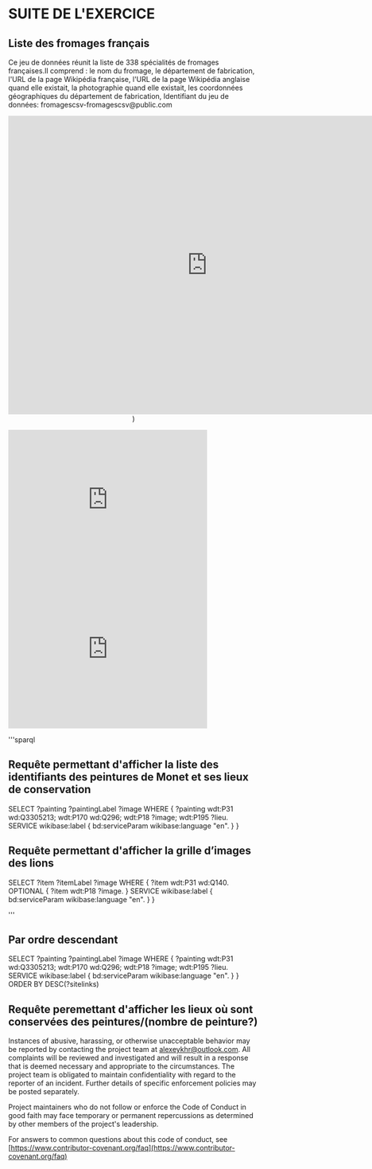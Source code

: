 # SUITE DE L'EXERCICE

## Liste des fromages français
<p color="red">Ce jeu de données réunit la liste de 338 spécialités de fromages françaises.Il comprend : le nom du fromage, le département de fabrication, l'URL de la page Wikipédia française, l'URL de la page Wikipédia anglaise quand elle existait, la photographie quand elle existait, les coordonnées géographiques du département de fabrication, Identifiant du jeu de données: fromagescsv-fromagescsv@public.com</p>

<p align="center"><iframe frameborder="0" width="800" height="600" src="https://data.opendatasoft.com/map/embed/filtre_en_polygone/?&static=false&scrollWheelZoom=false"></iframe>)</p>
<iframe src="https://data.opendatasoft.com/chart/embed/camembert0/?&static=false&datasetcard=false" width="400" height="300" frameborder="0"></iframe>
<iframe src="https://data.opendatasoft.com/chart/embed/radar/?&static=false&datasetcard=false" width="400" height="300" frameborder="0"></iframe>

'''sparql
## Requête permettant d'afficher la liste des identifiants des peintures de Monet et ses lieux de conservation

SELECT ?painting ?paintingLabel ?image WHERE {
  ?painting wdt:P31 wd:Q3305213;
    wdt:P170 wd:Q296;
    wdt:P18 ?image;
    wdt:P195 ?lieu.
  SERVICE wikibase:label { bd:serviceParam wikibase:language "en". }
}

## Requête permettant d'afficher la grille d’images des lions

SELECT ?item ?itemLabel ?image WHERE {
  ?item wdt:P31 wd:Q140.
  OPTIONAL { ?item wdt:P18 ?image. }
  SERVICE wikibase:label { bd:serviceParam wikibase:language "en". }
}

'''
## Par ordre descendant

SELECT ?painting ?paintingLabel ?image WHERE {
  ?painting wdt:P31 wd:Q3305213;
    wdt:P170 wd:Q296;
    wdt:P18 ?image;
    wdt:P195 ?lieu.
  SERVICE wikibase:label { bd:serviceParam wikibase:language "en". }
}
ORDER BY DESC(?sitelinks) 

## Requête peremettant d'afficher les lieux où sont conservées des peintures/(nombre de peinture?)

Instances of abusive, harassing, or otherwise unacceptable behavior may be
reported by contacting the project team at alexeykhr@outlook.com. All
complaints will be reviewed and investigated and will result in a response that
is deemed necessary and appropriate to the circumstances. The project team is
obligated to maintain confidentiality with regard to the reporter of an incident.
Further details of specific enforcement policies may be posted separately.

Project maintainers who do not follow or enforce the Code of Conduct in good
faith may face temporary or permanent repercussions as determined by other
members of the project's leadership.


[homepage]: https://www.contributor-covenant.org

For answers to common questions about this code of conduct, see
[https://www.contributor-covenant.org/faq](https://www.contributor-covenant.org/faq)

